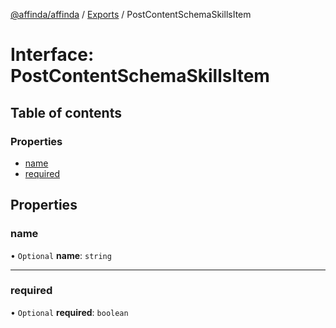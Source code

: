 [@affinda/affinda](../README.md) / [Exports](../modules.md) / PostContentSchemaSkillsItem

# Interface: PostContentSchemaSkillsItem

## Table of contents

### Properties

- [name](PostContentSchemaSkillsItem.md#name)
- [required](PostContentSchemaSkillsItem.md#required)

## Properties

### name

• `Optional` **name**: `string`

___

### required

• `Optional` **required**: `boolean`
